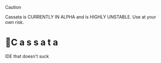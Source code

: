 > [!CAUTION]
> Cassata is CURRENTLY IN ALPHA and is HIGHLY UNSTABLE. Use at your own risk.

# 🍦C a s s a t a
IDE that doesn't suck
